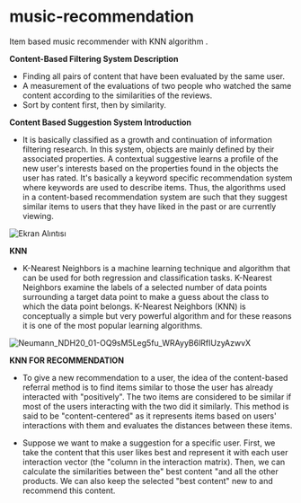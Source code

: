 # music-recommendation
Item based music recommender with KNN algorithm .

**Content-Based Filtering System Description**
- Finding all pairs of content that have been evaluated by the same user.
- A measurement of the evaluations of two people who watched the same content according to the similarities of the reviews.
- Sort by content first, then by similarity.

**Content Based Suggestion System Introduction**
- It is basically classified as a growth and continuation of information filtering research. In this system, objects are mainly defined by their associated properties. A contextual suggestive learns a profile of the new user's interests based on the properties found in the objects the user has rated. It's basically a keyword specific recommendation system where keywords are used to describe items. Thus, the algorithms used in a content-based recommendation system are such that they suggest similar items to users that they have liked in the past or are currently viewing.

![Ekran Alıntısı](https://user-images.githubusercontent.com/57988026/104449340-842b4c80-55af-11eb-85fa-cb01e9e52aba.PNG)


**KNN**
- K-Nearest Neighbors is a machine learning technique and algorithm that can be used for both regression and classification tasks. K-Nearest Neighbors examine the labels of a selected number of data points surrounding a target data point to make a guess about the class to which the data point belongs. K-Nearest Neighbors (KNN) is conceptually a simple but very powerful algorithm and for these reasons it is one of the most popular learning algorithms.

![Neumann_NDH20_01-OQ9sM5Leg5fu_WRAyyB6lRfIUzyAzwvX](https://user-images.githubusercontent.com/57988026/104448871-c86a1d00-55ae-11eb-8898-f0d417988f61.jpg)

**KNN FOR RECOMMENDATION**
- To give a new recommendation to a user, the idea of ​​the content-based referral method is to find items similar to those the user has already interacted with "positively". The two items are considered to be similar if most of the users interacting with the two did it similarly. This method is said to be "content-centered" as it represents items based on users' interactions with them and evaluates the distances between these items.

- Suppose we want to make a suggestion for a specific user. First, we take the content that this user likes best and represent it with each user interaction vector (the "column in the interaction matrix). Then, we can calculate the similarities between the" best content "and all the other products. We can also keep the selected "best content" new to and recommend this content.


